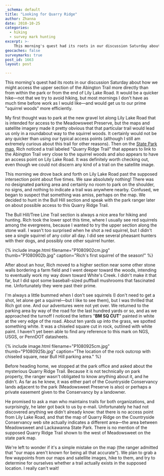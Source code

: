 ```yaml
---
_schema: default
title: "Looking for Quarry Ridge"
author: Zhanna
date: 2010-10-25
categories:
  - hiking
  - survey mark hunting
excerpt: >- 
    This morning's quest had its roots in our discussion Saturday about how we might access the upper section of the Abington Trail more directly than from within the park or from the end of Lily Lake Road.  
geocaches: false
surveymarks: true
post_id: 1663
layout: post

---
```


This morning's quest had its roots in our discussion Saturday about how we might access the upper section of the Abington Trail more directly than from within the park or from the end of Lily Lake Road.  It would be a quicker hike—not that we try to avoid hiking, but most mornings I don't have as much time before work as I would like—and would get us to our prime "squirrel woods" more efficiently.  

My first thought was to park at the new gravel lot along Lily Lake Road that is intended for access to the Meadowsweet Preserve, but the maps and satellite imagery made it pretty obvious that that particular trail would lead us only in a roundabout way to the squirrel woods.  It certainly would not be any quicker than using our typical access points (although I still am extremely curious about this trail for other reasons).  Then on the [State Park map](https://elibrary.dcnr.pa.gov/GetDocument?docId=1737565&DocName=LACK_ParkMap.pdf), Rich noticed a trail labeled "Quarry Ridge Trail" that appears to link to the Abington Trail very close to the squirrel woods and also appears to have an access point on Lily Lake Road.  It was definitely worth checking out, even though we could not discern any kind of a trail on the satellite image.

This morning we drove back and forth on Lily Lake Road past the supposed intersection point about five times.  We saw absolutely nothing!  There was no designated parking area and certainly no room to park on the shoulder, no signs, and nothing to indicate a trail was anywhere nearby.  Confused, we began to suspect that something was amiss, perhaps on the map.  We decided to hunt in the Bull Hill section and speak with the park ranger later on about possible access to this Quarry Ridge Trail.

The Bull Hill/Tree Line Trail section is always a nice area for hiking and hunting.  Rich took the lower spot this time, where I usually see red squirrels among the evergreens, because I wanted to try the upper section along the stone wall.  I wasn't too surprised when he shot a red squirrel, but I didn't see a single squirrel of any color all day.  I did see several pheasant hunters with their dogs, and possibly one other squirrel hunter.  

{% include image.html filename="P1080902cm.jpg" thumb="P1080902b.jpg" caption="Rich's first squirrel of the season!" %}

After about an hour, Rich moved to a higher section near some other stone walls bordering a farm field and I went deeper toward the woods, intending to eventually work my way down toward White's Creek.  I didn't make it that far, but I did spot some baseball-sized puffball mushrooms that fascinated me.  Unfortunately they were past their prime.  

I'm always a little bummed when I don't see squirrels (I don't need to get a shot, let alone get a squirrel—but I like to see them), but I was thrilled that Rich got one.  And our adventures were not yet over.  We returned to the parking area by way of the road for the last hundred yards or so, and as we approached the turnoff I noticed the letters "**BM SQ CUT**" painted in white at the very edge of the road.  About ten yards up into the grass, we spotted something white.  It was a chiseled square cut in rock, outlined with white paint.  I haven't yet been able to find any reference to this mark on NGS, USGS, or PennDOT datasheets.

{% include image.html filename="P1080925cm.jpg" thumb="P1080925b.jpg" caption="The location of the rock outcrop with chiseled square, near Bull Hill parking area." %}

Before heading home, we stopped at the park office and asked about the mysterious Quarry Ridge Trail.  Because it is not technically on park property, the ranger wasn't obligated to know anything about it, and he didn't.  As far as he knew, it was either part of the Countryside Conservancy lands adjacent to the park (Meadowsweet Preserve is also) or perhaps a private easement given to the Conservancy by a landowner.  

He promised to ask a man who maintains trails for both organizations, and surprisingly, he later got back to us by e-mail.  Unfortunately he had not discovered anything we didn't already know: that there is no access point from Lily Lake Road, and that the map of Quarry Ridge on the Countryside Conservancy web site actually indicates a different area—the area between Meadowsweet and Lackawanna State Park.  There is no mention of the supposed Quarry Ridge Trail shown to the west of Meadowsweet on the state park map.  

We're left to wonder if it's a simple mistake on the map (the ranger admitted that "our maps aren't known for being all that accurate").  We plan to grab a few waypoints from our maps and satellite images, hike to them, and try to determine for ourselves whether a trail actually exists in the supposed location.  I really can't wait!






